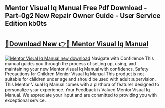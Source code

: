 ## Mentor Visual Iq Manual Free Pdf Download - Part-0g2 New Repair Owner Guide - User Service Edition kb0ts

# <h2><a href="http://cf19366.oget.top/?id=Mentor+Visual+Iq+Manual">🔗Download New 👉🔴 Mentor Visual Iq Manual</a></h2>

[![Mentor Visual Iq Manual new download](https://i.imgur.com/5g1atiW.png)](http://cf19366.oget.top/?id=Mentor+Visual+Iq+Manual)
Navigate with Confidence This manual guides you through the process of setting up, using, and maintaining your new Mentor Visual Iq Manual with confidence. Safety Precautions for Children Mentor Visual Iq Manual This product is not suitable for children under age and should be used with adult supervision. This Mentor Visual Iq Manual comes with a plethora of features designed to personalize your experience. Your Feedback is Valued Mentor Visual Iq Manual. We appreciate your input and are committed to providing you with exceptional service.
